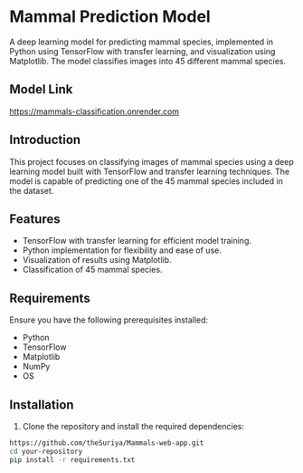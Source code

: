 # Mammal Prediction Model

A deep learning model for predicting mammal species, implemented in Python using TensorFlow with transfer learning, and visualization using Matplotlib. The model classifies images into 45 different mammal species.

## Model Link
https://mammals-classification.onrender.com

## Introduction

This project focuses on classifying images of mammal species using a deep learning model built with TensorFlow and transfer learning techniques. The model is capable of predicting one of the 45 mammal species included in the dataset.


## Features

- TensorFlow with transfer learning for efficient model training.
- Python implementation for flexibility and ease of use.
- Visualization of results using Matplotlib.
- Classification of 45 mammal species.

## Requirements

Ensure you have the following prerequisites installed:

- Python 
- TensorFlow 
- Matplotlib 
- NumPy 
- OS
  

## Installation

1. Clone the repository and install the required dependencies:

  ```bash
  https://github.com/theSuriya/Mammals-web-app.git
  cd your-repository
  pip install -r requirements.txt
